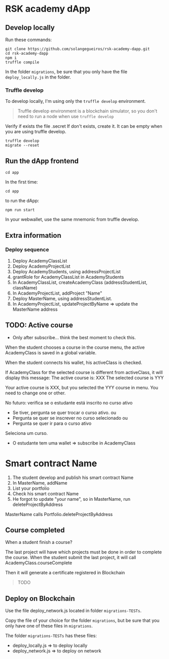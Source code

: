 # RSK academy dApp


## Develop locally

Run these commands:

```shell
git clone https://github.com/solangegueiros/rsk-academy-dapp.git
cd rsk-academy-dapp
npm i
truffle compile
```

In the folder `migrations`, be sure that you only have the file `deploy_locally.js` in the folder.

### Truffle develop
To develop locally, I'm using only the `truffle develop` environment.

> Truffle develop environment is a blockchain simulator, so you don't need to run a node when use `truffle develop` 

Verify if exists the file .secret
If don't exists, create it. It can be empty when you are using truffle develop. 

```shell
truffle develop
migrate --reset
```

## Run the dApp frontend

```shell
cd app
```

In the first time:

```shell
cd app
```

to run the dApp:

```shell
npm run start
```

In your webwallet, use the same mnemonic from truffle develop.

## Extra information

### Deploy sequence

1. Deploy AcademyClassList
2. Deploy AcademyProjectList
3. Deploy AcademyStudents, using addressProjectList
4. grantRole for AcademyClassList in AcademyStudents
5. In AcademyClassList, createAcademyClass (addressStudentList, className)
6. In AcademyProjectList, addProject "Name"
7. Deploy MasterName, using addressStudentList. 
8. In AcademyProjectList, updateProjectByName => update the MasterName address

## TODO: Active course

- Only after subscribe... think the best moment to check this.

When the student chooses a course in the course menu, the active AcademyClass is saved in a global variable.

When the student connects his wallet, his activeClass is checked.

If AcademyClass for the selected course is different from activeClass, it will display this message:
The active course is: XXX
The selected course is YYY

Your active course is XXX, but you selected the YYY course in menu.
You need to change one or other.


No futuro: 
verifica se o estudante está inscrito no curso ativo
  - Se tiver, pergunta se quer trocar o curso ativo.
ou
- Pergunta se quer se inscrever no curso selecionado
ou
- Pergunta se quer ir para o curso ativo

Seleciona um curso.
- O estudante tem uma wallet => subscribe in AcademyClass

# Smart contract Name

1. The student develop and publish his smart contract Name 
2. In MasterName, addName 
4. List your portfolio
5. Check his smart contract Name
6. He forgot to update "your name", so in MasterName, run deleteProjectByAddress

MasterName calls Portfolio.deleteProjectByAddress


## Course completed

When a student finish a course?

The last project will have which projects must be done in order to complete the course.
When the student submit the last project, it will call AcademyClass.courseComplete

Then it will generate a certificate registered in Blockchain

> TODO


## Deploy on Blockchain
Use the file deploy_network.js located in folder `migrations-TESTs`.

Copy the file of your choice for the folder `migrations`, 
but be sure that you only have one of these files in `migrations`.

The folder `migrations-TESTs` has these files:
- deploy_locally.js => to deploy locally
- deploy_network.js => to deploy on network


